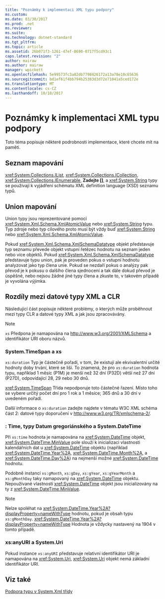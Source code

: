 ```yaml
---
title: "Poznámky k implementaci XML typu podpory"
ms.custom: 
ms.date: 03/30/2017
ms.prod: .net
ms.reviewer: 
ms.suite: 
ms.technology: dotnet-standard
ms.tgt_pltfrm: 
ms.topic: article
ms.assetid: 26b071f3-1261-47ef-8690-0717f5cd93c1
caps.latest.revision: "2"
author: mairaw
ms.author: mairaw
manager: wpickett
ms.openlocfilehash: 5e99573fc3a82db7798426172a13a78e10c65636
ms.sourcegitcommit: bd1ef61f4bb794b25383d3d72e71041a5ced172e
ms.translationtype: MT
ms.contentlocale: cs-CZ
ms.lasthandoff: 10/18/2017
---
```

# <a name="xml-type-support-implementation-notes"></a>Poznámky k implementaci XML typu podpory
Toto téma popisuje některé podrobnosti implementace, které chcete mít na paměti.  
  
## <a name="list-mappings"></a>Seznam mapování  
 <xref:System.Collections.IList>, <xref:System.Collections.ICollection>, <xref:System.Collections.IEnumerable>, **Zadejte []**, a <xref:System.String> typy se používají k vyjádření schématu XML definition language (XSD) seznamu typů.  
  
## <a name="union-mappings"></a>Union mapování  
 Union typy jsou reprezentované pomocí <xref:System.Xml.Schema.XmlAtomicValue> nebo <xref:System.String> typu. Typ zdroje nebo typ cílového proto musí být vždy buď <xref:System.String> nebo <xref:System.Xml.Schema.XmlAtomicValue>.  
  
 Pokud <xref:System.Xml.Schema.XmlSchemaDatatype> objekt představuje typ seznamu převede objekt vstupní řetězec hodnotu na seznam jeden nebo více objektů. Pokud <xref:System.Xml.Schema.XmlSchemaDatatype> představuje typu union, pak je proveden pokus o vstupní hodnotu analyzovat jako typ člena unie. Pokud se nezdaří pokus o analýzy pak převod je k pokusu o dalšího člena sjednocení a tak dále dokud převod je úspěšné, nebo nejsou žádné jiné typy člena a zkuste to, v takovém případě je vyvolána výjimka.  
  
## <a name="differences-between-clr-and-xml-data-types"></a>Rozdíly mezi datové typy XML a CLR  
 Následující část popisuje některé problémy, o kterých může proběhnout mezi typy CLR a datové typy XML a jak jsou zpracovávány.  
  
> [!NOTE]
>  `xs` Předpona je namapována na http://www.w3.org/2001/XMLSchema a identifikátor URI oboru názvů.  
  
### <a name="systemtimespan-and-xsduration"></a>System.TimeSpan a xs  
 `xs:duration` Typ je částečně pořadí, v tom, že existují ale ekvivalentní určité hodnoty doby trvání, které se liší. To znamená, že pro `xs:duration` hodnota typu, například 1 měsíc (P1M) je menší než 32 dní (P32D) větší než 27 dní (P27D), odpovídající 28, 29 nebo 30 dnů.  
  
 <xref:System.TimeSpan> Třída nepodporuje toto částečné řazení. Místo toho se vybere určitý počet dní pro 1 rok a 1 měsíce; 365 dnů a 30 dní v uvedeném pořadí.  
  
 Další informace o `xs:duration` zadejte najdete v tématu W3C XML schéma část 2: datové typy doporučení v http://www.w3.org/TR/xmlschema-2/.  
  
### <a name="xstime-gregorian-date-types-and-systemdatetime"></a>: Time, typy Datum gregoriánského a System.DateTime  
 Při `xs:time` hodnota je namapována na <xref:System.DateTime> objekt, <xref:System.DateTime.MinValue> pole slouží k inicializaci vlastnosti kalendářních dat u <xref:System.DateTime> objektu (například <xref:System.DateTime.Year%2A>, <xref:System.DateTime.Month%2A>, a <xref:System.DateTime.Day%2A>) na nejmenší možné <xref:System.DateTime> hodnotu.  
  
 Podobně instancí `xs:gMonth`, `xs:gDay`, `xs:gYear`, `xs:gYearMonth` a `xs:gMonthDay` taky namapovaný na <xref:System.DateTime> objektu. Nepoužívané vlastnosti <xref:System.DateTime> objekt jsou inicializovány na ty z <xref:System.DateTime.MinValue>.  
  
> [!NOTE]
>  Nelze spoléhat na <xref:System.DateTime.Year%2A?displayProperty=nameWithType> hodnotu, pokud je obsah typu `xs:gMonthDay`. <xref:System.DateTime.Year%2A?displayProperty=nameWithType> Hodnota je vždycky nastavený na 1904 v tomto případě.  
  
### <a name="xsanyuri-and-systemuri"></a>xs:anyURI a System.Uri  
 Pokud instance `xs:anyURI` představuje relativní identifikátor URI je namapována na <xref:System.Uri>, <xref:System.Uri> objekt nemá základní identifikátor URI.  
  
## <a name="see-also"></a>Viz také  
 [Podpora typu v System.Xml třídy](../../../../docs/standard/data/xml/type-support-in-the-system-xml-classes.md)
